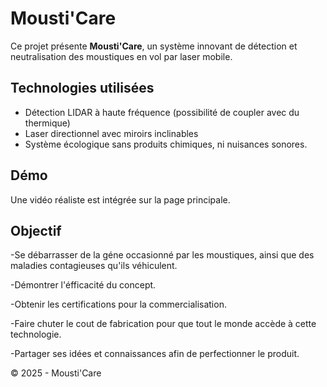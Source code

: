 
# Mousti'Care

Ce projet présente **Mousti'Care**, un système innovant de détection et neutralisation des moustiques en vol par laser mobile.

## Technologies utilisées
- Détection LIDAR à haute fréquence (possibilité de coupler avec du thermique)
- Laser directionnel avec miroirs inclinables
- Système écologique sans produits chimiques, ni nuisances sonores.

## Démo
Une vidéo réaliste est intégrée sur la page principale.

## Objectif
-Se débarrasser de la géne occasionné par les moustiques, ainsi que des maladies contagieuses qu'ils véhiculent.

-Démontrer l'éfficacité du concept.

-Obtenir les certifications pour la commercialisation.

-Faire chuter le cout de fabrication pour que tout le monde accède à cette technologie.

-Partager ses idées et connaissances afin de perfectionner le produit.

© 2025 - Mousti'Care
